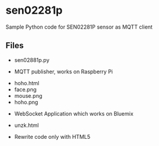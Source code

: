 # sen02281p
Sample Python code for SEN02281P sensor as MQTT client

## Files

* sen02881p.py

 - MQTT publisher, works on Raspberry Pi

* hoho.html
* face.png
* mouse.png
* hoho.png

 - WebSocket Application which works on Bluemix

* unzk.html

 - Rewrite code only with HTML5


